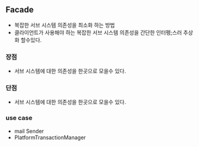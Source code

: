 ## Facade

* 복잡한 서브 시스템 의존성을 최소화 하는 방법
* 클라이언트가 사용해야 하는 복잡한 서브 시스템 의존성을 간단한 인터펭;스러 추상화 할수있다.

### 장점

* 서브 시스템에 대한 의존성을 한곳으로 모을수 있다.

### 단점

* 서브 시스템에 대한 의존성을 한곳으로 모을수 있다.

### use case

* mail Sender
* PlatformTransactionManager